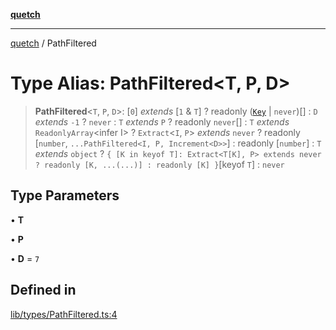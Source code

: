 [**quetch**](../README.md)

***

[quetch](../README.md) / PathFiltered

# Type Alias: PathFiltered\<T, P, D\>

> **PathFiltered**\<`T`, `P`, `D`\>: [`0`] *extends* [`1` & `T`] ? readonly ([`Key`](Key.md) \| `never`)[] : `D` *extends* `-1` ? `never` : `T` *extends* `P` ? readonly `never`[] : `T` *extends* `ReadonlyArray`\<infer I\> ? `Extract`\<`I`, `P`\> *extends* `never` ? readonly [`number`, `...PathFiltered<I, P, Increment<D>>`] : readonly [`number`] : `T` *extends* `object` ? `{ [K in keyof T]: Extract<T[K], P> extends never ? readonly [K, ...(...)] : readonly [K] }`\[keyof `T`\] : `never`

## Type Parameters

• **T**

• **P**

• **D** = `7`

## Defined in

[lib/types/PathFiltered.ts:4](https://github.com/nevoland/quetch/blob/74684cd5cd1bd7a08980d4ce305ecc4be0c3e8b8/lib/types/PathFiltered.ts#L4)

